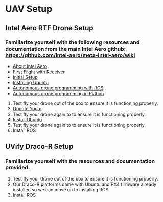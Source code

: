 # UAV Setup
## Intel Aero RTF Drone Setup
### Familiarize yourself with the following resources and documentation from the main Intel Aero github: https://github.com/intel-aero/meta-intel-aero/wiki
 * [About Intel Aero](https://github.com/intel-aero/meta-intel-aero/wiki/01-About-Intel-Aero)
 * [First Flight with Receiver](https://github.com/intel-aero/meta-intel-aero/wiki/03-First-flight)
 * [Initial Setup](https://github.com/intel-aero/meta-intel-aero/wiki/02-Initial-setup)
 * [Installing Ubuntu](https://github.com/intel-aero/meta-intel-aero/wiki/90-(References)-OS-user-Installation)
 * [Autonomous drone programming with ROS](https://github.com/intel-aero/meta-intel-aero/wiki/05-Autonomous-drone-programming-with-ROS)
 * [Autonomous drone programming in Python](https://github.com/intel-aero/meta-intel-aero/wiki/04-Autonomous-drone-programming-in-Python)
 
 1. Test fly your drone out of the box to ensure it is functioning properly. 
 2. [Update Yocto](https://github.com/nadiamcoleman/AUTONOMOUS-MULTI-UAS-LAB-SETUP/blob/master/UAV%20Initial%20Setup/Intel%20Aero%20Setup/Update%20Yocto.md)
 3. Test fly your drone again to to ensure it is functioning properly. 
 4. [Install Ubuntu](https://github.com/nadiamcoleman/AUTONOMOUS-MULTI-UAS-LAB-SETUP/blob/master/UAV%20Initial%20Setup/Intel%20Aero%20Setup/Installing%20ROS%20Kinetic.md)
 5. Test fly your drone again to to ensure it is functioning properly.
 6. Install ROS 
 

## UVify Draco-R Setup
### Familiarize yourself with the resources and documentation provided. 
 1. Test fly your drone out of the box to ensure it is functioning properly. 
 2. Our Draco-R platforms came with Ubuntu and PX4 firmware already installed so we can move on to installing ROS.
 3. Install ROS 
 
 
 

